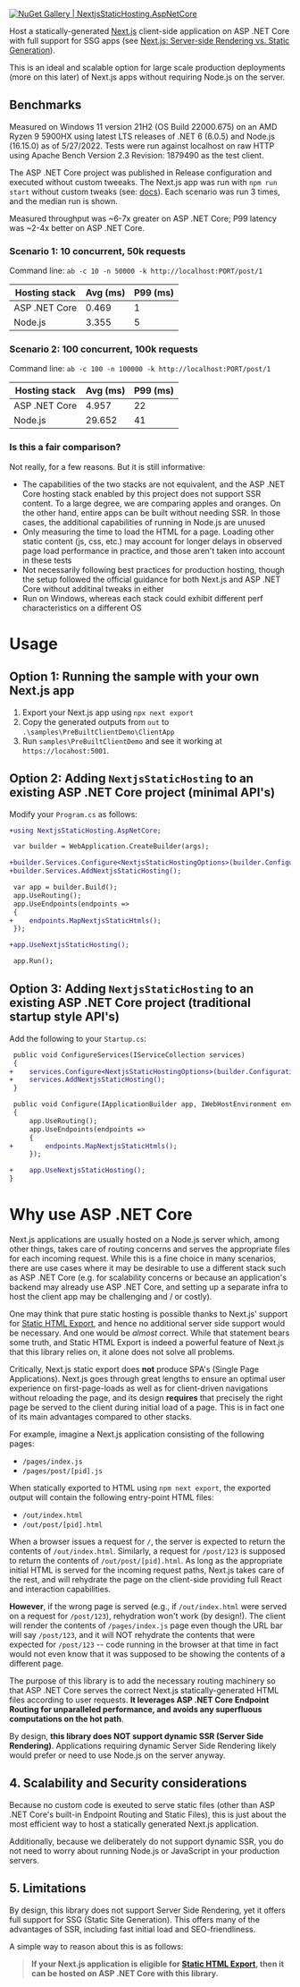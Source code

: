 [![NuGet Gallery | NextjsStaticHosting.AspNetCore](https://img.shields.io/nuget/v/NextjsStaticHosting.AspNetCore?style=plastic)](https://www.nuget.org/packages/NextjsStaticHosting.AspNetCore)

Host a statically-generated [Next.js](https://nextjs.org/) client-side application on ASP .NET Core
with full support for SSG apps
(see [Next.js: Server-side Rendering vs. Static Generation](https://vercel.com/blog/nextjs-server-side-rendering-vs-static-generation)).

This is an ideal and scalable option for large scale production deployments (more on this later) of Next.js apps without requiring Node.js on the server.

## Benchmarks

Measured on Windows 11 version 21H2 (OS Build 22000.675) on an	AMD Ryzen 9 5900HX using latest LTS releases of .NET 6 (6.0.5) and Node.js (16.15.0) as of 5/27/2022.
Tests were run against localhost on raw HTTP using Apache Bench Version 2.3 Revision: 1879490 as the test client.

The ASP .NET Core project was published in Release configuration and executed without custom tweeaks. The Next.js app was run with `npm run start` without custom tweaks (see: [docs](https://nextjs.org/docs/deployment#nodejs-server)). Each scenario was run 3 times, and the median run is shown.

Measured throughput was ~6-7x greater on ASP .NET Core; P99 latency was ~2-4x better on ASP .NET Core.

### Scenario 1: 10 concurrent, 50k requests

Command line: `ab -c 10 -n 50000 -k http://localhost:PORT/post/1`

Hosting stack | Avg (ms) | P99 (ms)
--------------|----------|---------
ASP .NET Core | 0.469    | 1
Node.js       | 3.355    | 5


### Scenario 2: 100 concurrent, 100k requests

Command line: `ab -c 100 -n 100000 -k http://localhost:PORT/post/1`

Hosting stack | Avg (ms)   | P99 (ms)
--------------|------------|---------
ASP .NET Core | 4.957      | 22
Node.js       | 29.652     | 41

### Is this a fair comparison?

Not really, for a few reasons. But it is still informative:
* The capabilities of the two stacks are not equivalent, and the ASP .NET Core hosting stack enabled by this project does not support SSR content. To a large degree, we are comparing apples and oranges. On the other hand, entire apps can be built without needing SSR. In those cases, the additional capabilities of running in Node.js are unused
* Only measuring the time to load the HTML for a page. Loading other static content (js, css, etc.) may account for longer delays in observed page load performance in practice, and those aren't taken into account in these tests
* Not necessarily following best practices for production hosting, though the setup followed the official guidance for both Next.js and ASP .NET Core without additinal tweaks in either
* Run on Windows, whereas each stack could exhibit different perf characteristics on a different OS

# Usage

## Option 1: Running the sample with your own Next.js app

1. Export your Next.js app using `npx next export`
2. Copy the generated outputs from `out` to `.\samples\PreBuiltClientDemo\ClientApp`
3. Run `samples\PreBuiltClientDemo` and see it working at `https://locahost:5001`.


## Option 2: Adding `NextjsStaticHosting` to an existing ASP .NET Core project (minimal API's)

Modify your `Program.cs` as follows:

```diff
+using NextjsStaticHosting.AspNetCore;

 var builder = WebApplication.CreateBuilder(args);

+builder.Services.Configure<NextjsStaticHostingOptions>(builder.Configuration.GetSection("NextjsStaticHosting"));
+builder.Services.AddNextjsStaticHosting();

 var app = builder.Build();
 app.UseRouting();
 app.UseEndpoints(endpoints =>
 {
+    endpoints.MapNextjsStaticHtmls();
 });

+app.UseNextjsStaticHosting();

 app.Run();
```


## Option 3: Adding `NextjsStaticHosting` to an existing ASP .NET Core project (traditional startup style API's)

Add the following to your `Startup.cs`:

```diff
 public void ConfigureServices(IServiceCollection services)
 {
+    services.Configure<NextjsStaticHostingOptions>(builder.Configuration.GetSection("NextjsStaticHosting"));
+    services.AddNextjsStaticHosting();
 }

 public void Configure(IApplicationBuilder app, IWebHostEnvironment env)
 {
     app.UseRouting();
     app.UseEndpoints(endpoints =>
     {
+        endpoints.MapNextjsStaticHtmls();
     });

+    app.UseNextjsStaticHosting();
}
```

# Why use ASP .NET Core

Next.js applications are usually hosted on a Node.js server which, among other things, takes care of routing concerns and serves the appropriate files for each incoming request. While this is a fine choice in many scenarios, there are use cases where it may be desirable to use a different stack such as ASP .NET Core (e.g. for scalability concerns or because an application's backend may already use ASP .NET Core, and setting up a separate infra to host the client app may be challenging and / or costly).

One may think that pure static hosting is possible thanks to Next.js' support for [Static HTML Export](https://nextjs.org/docs/advanced-features/static-html-export), and hence no additional server side support would be necessary. And one would be *almost* correct. While that statement bears some truth, and Static HTML Export is indeed a powerful feature of Next.js that this library relies on, it alone does not solve all problems.

Critically, Next.js static export does **not** produce SPA's (Single Page Applications). Next.js goes through great lengths to ensure an optimal user experience on first-page-loads as well as for client-driven navigations without reloading the page, and its design **requires** that precisely the right page be served to the client during initial load of a page. This is in fact one of its main advantages compared to other stacks.

For example, imagine a Next.js application consisting of the following pages:

* `/pages/index.js`
* `/pages/post/[pid].js`

When statically exported to HTML using `npm next export`, the exported output will contain the following entry-point HTML files:

* `/out/index.html`
* `/out/post/[pid].html`

When a browser issues a request for `/`, the server is expected to return the contents of `/out/index.html`. Similarly, a request for `/post/123` is supposed to return the contents of `/out/post/[pid].html`. As long as the appropriate initial HTML is served for the incoming request paths, Next.js takes care of the rest, and will rehydrate the page on the client-side providing full React and interaction capabilities.

**However**, if the wrong page is served (e.g., if `/out/index.html` were served on a request for `/post/123`), rehydration won't work (by design!). The client will render the contents of `/pages/index.js` page even though the URL bar will say `/post/123`, and it will NOT rehydrate the contents that were expected for `/post/123` -- code running in the browser at that time in fact would not even know that it was supposed to be showing the contents of a different page.

The purpose of this library is to add the necessary routing machinery so that ASP .NET Core serves the correct Next.js statically-generated HTML files according to user requests. **It leverages ASP .NET Core Endpoint Routing for unparalleled performance, and avoids any superfluous computations on the hot path**.

By design, **this library does NOT support dynamic SSR (Server Side Rendering)**. Applications requiring dynamic Server Side Rendering likely would prefer or need to use Node.js on the server anyway.


## 4. Scalability and Security considerations

Because no custom code is exeuted to serve static files (other than ASP .NET Core's built-in Endpoint Routing and Static Files), this is just about the most efficient way to host a statically generated Next.js application.

Additionally, because we deliberately do not support dynamic SSR, you do not need to worry about running Node.js or JavaScript in your production servers.


## 5. Limitations

By design, this library does not support Server Side Rendering, yet it offers full support for SSG (Static Site Generation). This offers many of the advantages of SSR, including fast initial load and SEO-friendliness.

A simple way to reason about this is as follows:

> **If your Next.js application is eligible for [Static HTML Export](https://nextjs.org/docs/advanced-features/static-html-export), then it can be hosted on ASP .NET Core with this library.**


